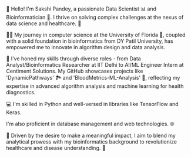 🌟 Hello! I'm Sakshi Pandey, a passionate Data Scientist 📊 and Bioinformatician 🔬. I thrive on solving complex challenges at the nexus of data science and healthcare. 🏥

👩‍💻 My journey in computer science at the University of Florida 🐊, coupled with a solid foundation in bioinformatics from DY Patil University, has empowered me to innovate in algorithm design and data analysis.

🧬 I've honed my skills through diverse roles - from Data Analyst/Bioinformatics Researcher at IIT Delhi to AI/ML Engineer Intern at Centiment Solutions. My GitHub showcases projects like 'DynamicPathways' 🏞️ and 'BloodMetrics-ML-Analysis' 💉, reflecting my expertise in advanced algorithm analysis and machine learning for health diagnostics.

💻 I'm skilled in Python and well-versed in libraries like TensorFlow and Keras. 

I'm also proficient in database management and web technologies. 🌐

🎯 Driven by the desire to make a meaningful impact, I aim to blend my analytical prowess with my bioinformatics background to revolutionize healthcare and disease understanding. 🚀
